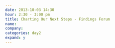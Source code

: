 ```yaml
---
date: 2013-10-03 14:30
hour: 2:30 - 3:00 pm
title: Charting Our Next Steps - Findings Forum
name: 
company:
categories: day2
expand: y 
---
```

